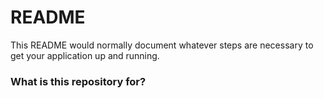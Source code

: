 # README #

This README would normally document whatever steps are necessary to get your application up and running.

### What is this repository for? ###
